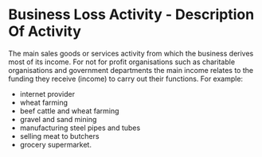 # Business Loss Activity - Description Of Activity
The main sales goods or services activity from which the business derives most of its income.  For not for profit organisations such as charitable organisations and government departments the main income relates to the funding they receive (income) to carry out their functions.
For example:
- internet provider
- wheat farming
- beef cattle and wheat farming
- gravel and sand mining
- manufacturing steel pipes and tubes
- selling meat to butchers
- grocery supermarket.